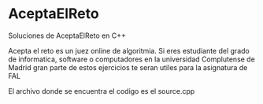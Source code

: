 # AceptaElReto
Soluciones de AceptaElReto en C++

Acepta el reto es un juez online de algoritmia. Si eres estudiante del grado de informatica, software o computadores en la universidad Complutense de Madrid
gran parte de estos ejercicios te seran utiles para la asignatura de FAL

El archivo donde se encuentra el codigo es el source.cpp
